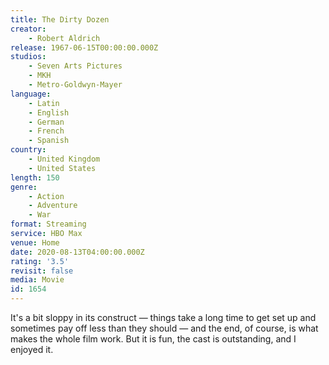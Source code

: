 ```yaml
---
title: The Dirty Dozen
creator:
    - Robert Aldrich
release: 1967-06-15T00:00:00.000Z
studios:
    - Seven Arts Pictures
    - MKH
    - Metro-Goldwyn-Mayer
language:
    - Latin
    - English
    - German
    - French
    - Spanish
country:
    - United Kingdom
    - United States
length: 150
genre:
    - Action
    - Adventure
    - War
format: Streaming
service: HBO Max
venue: Home
date: 2020-08-13T04:00:00.000Z
rating: '3.5'
revisit: false
media: Movie
id: 1654
---
```


It's a bit sloppy in its construct — things take a long time to get set up and sometimes pay off less than they should — and the end, of course, is what makes the whole film work. But it is fun, the cast is outstanding, and I enjoyed it.
